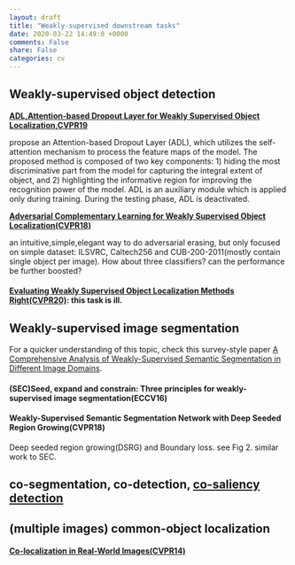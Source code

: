 ```yaml
---
layout: draft
title: "Weakly-supervised downstream tasks"
date: 2020-03-22 14:49:0 +0000
comments: False
share: False
categories: cv
---
```


## Weakly-supervised object detection

**[ADL,Attention-based Dropout Layer for Weakly Supervised Object Localization,CVPR19](https://ieeexplore.ieee.org/stamp/stamp.jsp?tp=&arnumber=8954302&tag=1)**

propose an Attention-based Dropout Layer (ADL), which utilizes the self-attention mechanism to process the feature maps of the model. The proposed method is composed of two key components: 1) hiding the most
discriminative part from the model for capturing the integral extent of object, and 2) highlighting the informative region for improving the recognition power of the model. ADL is an auxiliary module which is applied only during training. During the testing phase, ADL is deactivated.


**[Adversarial Complementary Learning for Weakly Supervised Object Localization(CVPR18)](https://arxiv.org/abs/1804.06962)**

an intuitive,simple,elegant way to do adversarial erasing, but only focused on simple dataset: ILSVRC, Caltech256 and CUB-200-2011(mostly contain single object per image). How about three classifiers? can the performance be further boosted?

#### [Evaluating Weakly Supervised Object Localization Methods Right(CVPR20)](https://github.com/clovaai/wsolevaluation): this task is ill.

## Weakly-supervised image segmentation

For a quicker understanding of this topic, check this survey-style paper [A Comprehensive Analysis of Weakly-Supervised Semantic
Segmentation in Different Image Domains](https://arxiv.org/pdf/1912.11186.pdf).

#### (SEC)Seed, expand and constrain: Three principles for weakly-supervised image segmentation(ECCV16)

#### Weakly-Supervised Semantic Segmentation Network with Deep Seeded Region Growing(CVPR18)

Deep seeded region growing(DSRG) and Boundary loss. see Fig 2. similar work to SEC.


## co-segmentation, co-detection, [co-saliency detection](https://hzfu.github.io/proj_cosal_review.html)



## (multiple images) common-object localization

#### [Co-localization in Real-World Images(CVPR14)](http://vision.stanford.edu/pdf/tang14.pdf)




